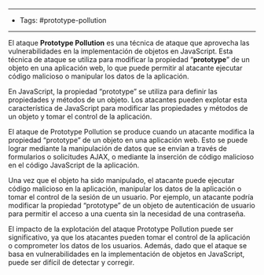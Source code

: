 --------------
- Tags: #prototype-pollution 
--------------------
El ataque **Prototype Pollution** es una técnica de ataque que aprovecha las vulnerabilidades en la implementación de objetos en JavaScript. Esta técnica de ataque se utiliza para modificar la propiedad “**prototype**” de un objeto en una aplicación web, lo que puede permitir al atacante ejecutar código malicioso o manipular los datos de la aplicación.

En JavaScript, la propiedad “prototype” se utiliza para definir las propiedades y métodos de un objeto. Los atacantes pueden explotar esta característica de JavaScript para modificar las propiedades y métodos de un objeto y tomar el control de la aplicación.

El ataque de Prototype Pollution se produce cuando un atacante modifica la propiedad “prototype” de un objeto en una aplicación web. Esto se puede lograr mediante la manipulación de datos que se envían a través de formularios o solicitudes AJAX, o mediante la inserción de código malicioso en el código JavaScript de la aplicación.

Una vez que el objeto ha sido manipulado, el atacante puede ejecutar código malicioso en la aplicación, manipular los datos de la aplicación o tomar el control de la sesión de un usuario. Por ejemplo, un atacante podría modificar la propiedad “prototype” de un objeto de autenticación de usuario para permitir el acceso a una cuenta sin la necesidad de una contraseña.

El impacto de la explotación del ataque Prototype Pollution puede ser significativo, ya que los atacantes pueden tomar el control de la aplicación o comprometer los datos de los usuarios. Además, dado que el ataque se basa en vulnerabilidades en la implementación de objetos en JavaScript, puede ser difícil de detectar y corregir.
